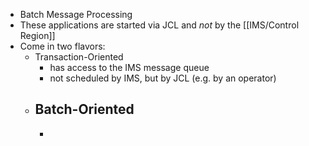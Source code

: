 - Batch Message Processing
- These applications are started via JCL and _not_ by the [[IMS/Control Region]]
- Come in two flavors:
	- Transaction-Oriented
		- has access to the IMS message queue
		- not scheduled by IMS, but by JCL (e.g. by an operator)
	- Batch-Oriented
		-
		-